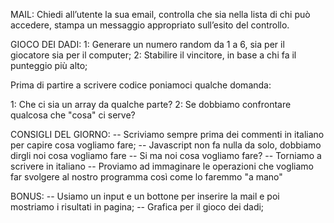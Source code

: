 MAIL:
Chiedi all’utente la sua email,
controlla che sia nella lista di chi può accedere,
stampa un messaggio appropriato sull’esito del controllo.

GIOCO DEI DADI:
1: Generare un numero random da 1 a 6, sia per il giocatore sia per il computer;
2: Stabilire il vincitore, in base a chi fa il punteggio più alto;

Prima di partire a scrivere codice poniamoci qualche domanda:

1: Che ci sia un array da qualche parte?
2: Se dobbiamo confrontare qualcosa che "cosa" ci serve?

CONSIGLI DEL GIORNO:
-- Scriviamo sempre prima dei commenti in italiano per capire cosa vogliamo fare;
-- Javascript non fa nulla da solo, dobbiamo dirgli noi cosa vogliamo fare
-- Si ma noi cosa vogliamo fare?
-- Torniamo a scrivere in italiano
-- Proviamo ad immaginare le operazioni che vogliamo far svolgere al nostro programma così come lo faremmo "a mano"

BONUS:
-- Usiamo un input e un bottone per inserire la mail e poi mostriamo i risultati in pagina;
-- Grafica per il gioco dei dadi;
